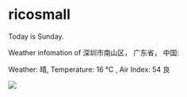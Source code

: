 # ricosmall

Today is Sunday.

Weather infomation of 深圳市南山区， 广东省， 中国: 

Weather: 晴, Temperature: 16 ℃ , Air Index: 54 良

<img src="https://github-readme-stats.vercel.app/api?username=ricosmall&show_icons=true" />

